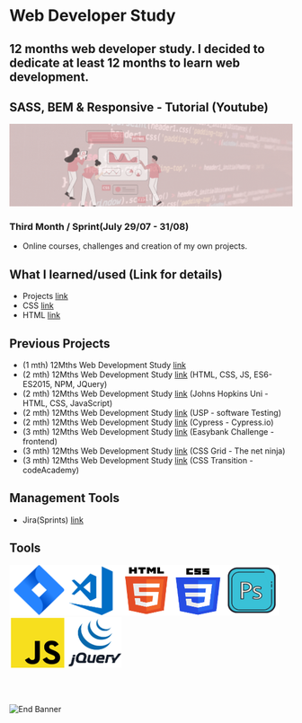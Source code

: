 # Web Developer Study
## 12 months web developer study. I decided to dedicate at least 12 months to learn web development.
## SASS, BEM & Responsive - Tutorial (Youtube)

![Begin Banner](/Documentation/top-1200x350.gif)

### Third Month / Sprint(July 29/07 - 31/08) 
* Online courses, challenges and creation of my own projects.

## What I learned/used (Link for details)

* Projects [link](https://github.com/pittyh6/grid-css_3-12Mths-WebDevStudy-2022-2023)
* CSS [link](https://github.com/pittyh6/CSS_transitions-3-12Mths-WebDevStudy-2022-2023/blob/master/learnedCSS.md)
* HTML [link](https://github.com/pittyh6/CSS_transitions-3-12Mths-WebDevStudy-2022-2023/blob/master/learnedHTML.md)
<!-- 
* Resources [link](https://github.com/pittyh6/CSS_transitions-3-12Mths-WebDevStudy-2022-2023/blob/master/learnedResources.md)
* JavaScript [link](https://github.com/pittyh6/CSS_transitions-3-12Mths-WebDevStudy-2022-2023/blob/master/learnedJAVASCRIPT.md)
* SASS [link](https://github.com/pittyh6/CSS_transitions-3-12Mths-WebDevStudy-2022-2023/blob/master/learnedSASS.md)
-->

<!-- ## Project + Result
* Desktop
![Begin Banner](/Documentation/desktop-result.gif)

* Mobile
![Begin Banner](/Documentation/mobile-result.gif) -->


## Previous Projects
* (1 mth) 12Mths Web Development Study [link](https://github.com/pittyh6/1-12Mths-WebDevelopmentStudy-2022-2023)
* (2 mth) 12Mths Web Development Study [link](https://github.com/pittyh6/2-12Mths-WebDevelopmentStudy-2022-2023) (HTML, CSS, JS, ES6-ES2015, NPM, JQuery)
* (2 mth) 12Mths Web Development Study [link](https://github.com/pittyh6/JohnsHopkinsUni_html-css-and-Javascript-for-Web-Developers_2-12Mths-WebDevStudy-2022-2023) (Johns Hopkins Uni - HTML, CSS, JavaScript)
* (2 mth) 12Mths Web Development Study [link](https://github.com/pittyh6/USP_Introduction-to-Software-Testing_12Mths-WebDevStudy-2022-2023) (USP - software Testing)
* (2 mth) 12Mths Web Development Study [link](https://github.com/pittyh6/cypressIo_Testing-yr-first-application-12Mths-WebDevStudy-2022-2023) (Cypress - Cypress.io)
* (3 mth) 12Mths Web Development Study [link](https://github.com/pittyh6/Easybank-Challenge_3-12Mths-WebDevStudy-2022-2023) (Easybank Challenge - frontend)
* (3 mth) 12Mths Web Development Study [link](https://github.com/pittyh6/grid-css_3-12Mths-WebDevStudy-2022-2023) (CSS Grid - The net ninja)
* (3 mth) 12Mths Web Development Study [link]() (CSS Transition - codeAcademy)


## Management Tools
* Jira(Sprints) [link](https://github.com/pittyh6/grid-css_3-12Mths-WebDevStudy-2022-2023/tree/master/Sprint)

## Tools
<img src= Documentation/jira.png  height="90" width="100" ><img src= Documentation/vscode.png  height="90" width="100"><img src= Documentation/html.png  height="90" width="90"><img src= Documentation/css.png  height="90" width="90"><img src= Documentation/photoshop.png  height="90" width="100"><img src= Documentation/js.png  height="90" width="100"><img src= Documentation/jquery.png  height="90" width="100">


<br>
<br>

![End Banner](/Documentation/botton-1200x350.gif)